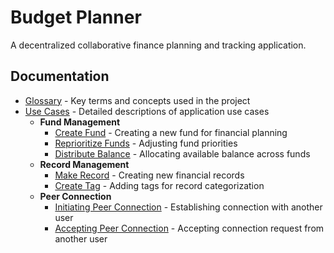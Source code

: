 # Budget Planner

A decentralized collaborative finance planning and tracking application.

## Documentation

- [Glossary](docs/glossary.md) - Key terms and concepts used in the project
- [Use Cases](docs/cases/) - Detailed descriptions of application use cases
  - **Fund Management**
    - [Create Fund](docs/cases/create-fund.md) - Creating a new fund for financial planning
    - [Reprioritize Funds](docs/cases/reprioritize-funds.md) - Adjusting fund priorities
    - [Distribute Balance](docs/cases/distribute-balance.md) - Allocating available balance across funds
  - **Record Management**
    - [Make Record](docs/cases/make-record.md) - Creating new financial records
    - [Create Tag](docs/cases/create-tag.md) - Adding tags for record categorization
  - **Peer Connection**
    - [Initiating Peer Connection](docs/cases/initiating-peer-connection.md) - Establishing connection with another user
    - [Accepting Peer Connection](docs/cases/accepting-peer-connection.md) - Accepting connection request from another user
